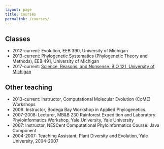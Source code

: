 ```yaml
---
layout: page
title: Courses
permalink: /courses/
---
```


## Classes

- 2012-current: Evolution, EEB 390, University of Michigan
- 2013-current: Phylogenetic Systematics (Phylogenetic Theory and Methods), EEB 491, University of Michigan
- 2017-current: [Science, Reasons, and Nonsense, BIO 121, University of Michigan](coursepages/bio121/)

## Other teaching

- 2013-current: Instructor, Computational Molecular Evolution (CoME) Workshops
- 2009: Instructor, Bodega Bay Workshop in Applied Phylogenetics.
- 2007-2008: Lecturer, MB&B 230 Rainforest Expedition and Laboratory: Phyloinformatics Workshop, Yale University, Yale University
- 2007: Instructor, NESCent Computational Phyloinformatics Course: Java Component
- 2004-2007: Teaching Assistant, Plant Diversity and Evolution, Yale University, 2004-2007

